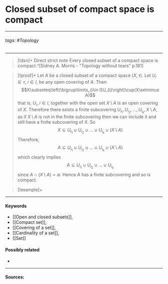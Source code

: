 # Closed subset of compact space is compact
***
###### tags: #Topology 
***
>[!dsn]+ Direct strict note
>Every closed subset of a compact space is compact.^[Sidney A. Morris - "Topology without tears" p.181]

>[!proof]+
>Let $A$ be a closed subset of a compact space $(X,\tau)$. Let $U_{i}\in\tau$, $i\in I$, be any open covering of $A$. Then
>$$X\subseteq\left(\bigcup\limits_{i\in I}U_{i}\right)\cup(X\setminus A)$$
>that is, $U_{i}$, $i\in I$, together with the open set $X\setminus A$ is an open covering of $X$. Therefore there exists a finite subcovering $U_{i_{1}},U_{i_{2}},\dots,U_{i_{k}},X\setminus A$, as if $X\setminus A$ is not in the finite subcovering then we can include it and still have a finite subcovering of $X$.
>So 
>$$X\subseteq U_{i_{1}}\cup U_{i_{2}}\cup\dots\cup U_{i_{k}}\cup(X\setminus A)$$
>Therefore,
>$$A\subseteq U_{i_{1}}\cup U_{i_{2}}\cup\dots\cup U_{i_{k}}\cup(X\setminus A)$$
>which clearly implies
>$$A\subseteq U_{i_{1}}\cup U_{i_{2}}\cup\dots\cup U_{i_{k}}$$
>since $A\cap(X\setminus A)=\emptyset$. Hence $A$ has a finite subcovering and so is compact.

>[!example]+ 
>
***
#### Keywords
- [[Open and closed subsets]],
- [[Compact set]],
- [[Covering of a set]],
- [[Cardinality of a set]],
- [[Set]]
#### Possibly related
- 
***
#### Sources: